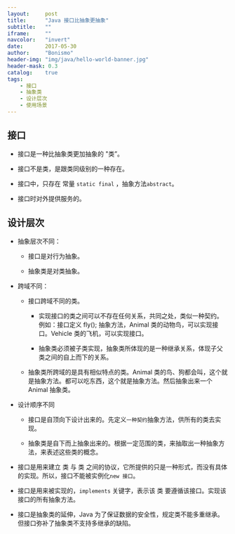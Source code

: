 ```yaml
---
layout:     post
title:      "Java 接口比抽象更抽象"
subtitle:   ""
iframe:     ""
navcolor:   "invert"
date:       2017-05-30
author:     "Bonismo"
header-img: "img/java/hello-world-banner.jpg"
header-mask: 0.3
catalog:    true
tags:
    - 接口
    - 抽象类
    - 设计层次
    - 使用场景
---
```


## 接口

- 接口是一种比抽象类更加抽象的 "类”。

- 接口不是类，是跟类同级别的一种存在。

- 接口中，只存在 常量 `static final` ，抽象方法`abstract`。

- 接口时对外提供服务的。

## 设计层次

- 抽象层次不同：

    - 接口是对行为抽象。

    - 抽象类是对类抽象。

- 跨域不同：

    - 接口跨域不同的类。

        - 实现接口的类之间可以不存在任何关系，共同之处，类似一种契约。例如：接口定义 fly(); 抽象方法，Animal 类的动物鸟，可以实现接口。Vehicle 类的飞机，可以实现接口。


        - 抽象类必须被子类实现，抽象类所体现的是一种继承关系，体现子父类之间的自上而下的关系。

    - 抽象类所跨域的是具有相似特点的类。Animal 类的鸟、狗都会叫，这个就是抽象方法。都可以吃东西，这个就是抽象方法。然后抽象出来一个 Animal 抽象类。

- 设计顺序不同

    - 接口是自顶向下设计出来的。先定义`一种契约`抽象方法，供所有的类去实现。

    - 抽象类是自下而上抽象出来的。根据一定范围的类，来抽取出一种抽象方法，来表述这些类的概念。

- 接口是用来建立 类 与 类 之间的协议，它所提供的只是一种形式，而没有具体的实现。所以，接口不能被实例化`new 接口`。

- 接口是用来被实现的，`implements` 关键字，表示该 类 要遵循该接口。实现该接口的所有抽象方法。

- 接口是抽象类的延伸，Java 为了保证数据的安全性，规定类不能多重继承。但接口弥补了抽象类不支持多继承的缺陷。
